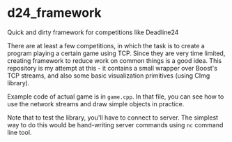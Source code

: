 # d24_framework
Quick and dirty framework for competitions like Deadline24

There are at least a few competitions, in which the task is to create a program playing a certain
game using TCP. Since they are very time limited, creating framework to reduce work on common things
is a good idea. This repository is my attempt at this - it contains a small wrapper over Boost's
TCP streams, and also some basic visualization primitives (using CImg library).

Example code of actual game is in `game.cpp`. In that file, you can see how to use the network streams
and draw simple objects in practice.

Note that to test the library, you'll have to connect to server. The simplest way to do this would
be hand-writing server commands using `nc` command line tool.
